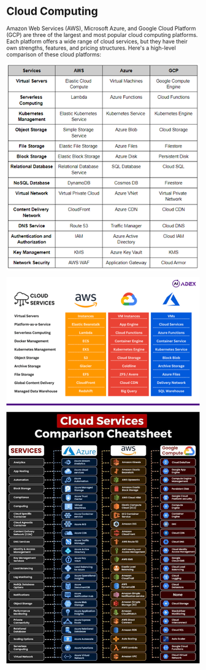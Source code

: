# Cloud Computing

Amazon Web Services (AWS), Microsoft Azure, and Google Cloud Platform (GCP) are three of the largest and most popular cloud computing platforms. Each platform offers a wide range of cloud services, but they have their own strengths, features, and pricing structures. Here's a high-level comparison of these cloud platforms:

![Cloud 01](./img/cloud-01.png "Cloud 01")

![Cloud 02](./img/cloud-02.png "Cloud 02")

![Cloud 03](./img/cloud-03.jpg "Cloud 03")
